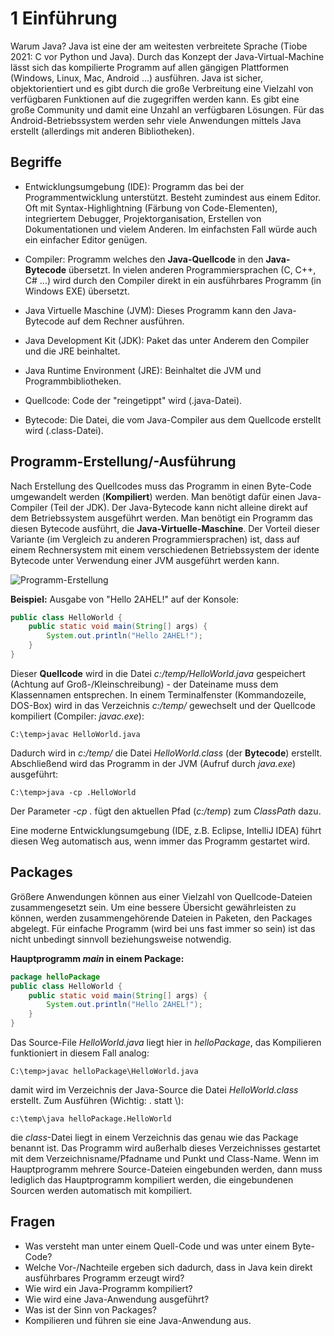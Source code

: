 # 1 Einführung

Warum Java? Java ist eine der am weitesten verbreitete Sprache (Tiobe 2021: C vor Python und Java). Durch das Konzept der Java-Virtual-Machine lässt sich das kompilierte Programm auf allen gängigen Plattformen (Windows, Linux, Mac, Android ...) ausführen. Java ist sicher, objektorientiert und es gibt durch die große Verbreitung eine Vielzahl von verfügbaren Funktionen auf die zugegriffen werden kann. Es gibt eine große Community und damit eine Unzahl an verfügbaren Lösungen. Für das Android-Betriebssystem werden sehr viele Anwendungen mittels Java erstellt (allerdings mit anderen Bibliotheken).

## Begriffe

- Entwicklungsumgebung (IDE):
  Programm das bei der Programmentwicklung unterstützt. Besteht zumindest aus einem Editor. Oft mit Syntax-Highlightning (Färbung von Code-Elementen), integriertem Debugger, Projektorganisation, Erstellen von Dokumentationen und vielem Anderen. Im einfachsten Fall würde auch ein einfacher Editor genügen.

- Compiler: Programm welches den **Java-Quellcode** in den **Java-Bytecode** übersetzt. In vielen anderen Programmiersprachen (C, C++, C# ...) wird durch den Compiler direkt in ein ausführbares Programm (in Windows EXE) übersetzt.

- Java Virtuelle Maschine (JVM): Dieses Programm kann den Java-Bytecode auf dem Rechner ausführen.

- Java Development Kit (JDK): Paket das unter Anderem den Compiler und die JRE beinhaltet.

- Java Runtime Environment (JRE): Beinhaltet die JVM und Programmbibliotheken.

- Quellcode: Code der "reingetippt" wird (.java-Datei).

- Bytecode: Die Datei, die vom Java-Compiler aus dem Quellcode erstellt wird (.class-Datei).

## Programm-Erstellung/-Ausführung

Nach Erstellung des Quellcodes muss das Programm in einen Byte-Code umgewandelt werden (**Kompiliert**) werden. Man benötigt dafür einen Java-Compiler (Teil der JDK). Der Java-Bytecode kann nicht alleine direkt auf dem Betriebssystem ausgeführt werden. Man benötigt ein Programm das diesen Bytecode ausführt, die **Java-Virtuelle-Maschine**. Der Vorteil dieser Variante (im Vergleich zu anderen Programmiersprachen) ist, dass auf einem Rechnersystem mit einem verschiedenen Betriebssystem der idente Bytecode unter Verwendung einer JVM ausgeführt werden kann.

![Programm-Erstellung](software-entwicklung/Java/bilder/01_Einführung_Erstellung.png "Programm-Erstellung")

**Beispiel:** Ausgabe von "Hello 2AHEL!" auf der Konsole: 

```java
public class HelloWorld {
    public static void main(String[] args) {
        System.out.println("Hello 2AHEL!");
    }
}
```

Dieser **Quellcode** wird in die Datei *c:/temp/HelloWorld.java* gespeichert (Achtung auf Groß-/Kleinschreibung) - der Dateiname muss dem Klassennamen entsprechen. In einem Terminalfenster (Kommandozeile, DOS-Box) wird in das Verzeichnis *c:/temp/* gewechselt und der Quellcode kompiliert (Compiler: *javac.exe*):

```
C:\temp>javac HelloWorld.java
```

Dadurch wird in *c:/temp/* die Datei *HelloWorld.class* (der **Bytecode**) erstellt. Abschließend wird das Programm in der JVM (Aufruf durch *java.exe*) ausgeführt:

```
C:\temp>java -cp .HelloWorld
```

Der Parameter *-cp .* fügt den aktuellen Pfad (*c:/temp*) zum *ClassPath* dazu.

Eine moderne Entwicklungsumgebung (IDE, z.B. Eclipse, IntelliJ IDEA)  führt diesen Weg automatisch aus, wenn immer das Programm gestartet wird.

## Packages

Größere Anwendungen können aus einer Vielzahl von Quellcode-Dateien zusammengesetzt sein. Um eine bessere Übersicht gewährleisten zu können, werden zusammengehörende Dateien in Paketen, den Packages abgelegt. Für einfache Programm (wird bei uns fast immer so sein) ist das nicht unbedingt sinnvoll beziehungsweise notwendig.

**Hauptprogramm *main* in einem Package:**

```java
package helloPackage
public class HelloWorld {
	public static void main(String[] args) {
		System.out.println("Hello 2AHEL!");
	}
}
```

Das Source-File *HelloWorld.java* liegt hier in *helloPackage*, das Kompilieren funktioniert in diesem Fall analog:

```
C:\temp>javac helloPackage\HelloWorld.java
```

damit wird im Verzeichnis der Java-Source die Datei *HelloWorld.class* erstellt. Zum Ausführen (Wichtig: . statt \\):

```
c:\temp\java helloPackage.HelloWorld
```

die *class*-Datei liegt in einem Verzeichnis das genau wie das Package benannt ist. Das Programm wird außerhalb dieses Verzeichnisses gestartet mit dem Verzeichnisname/Pfadname und Punkt und Class-Name. Wenn im Hauptprogramm mehrere Source-Dateien eingebunden werden, dann muss lediglich das Hauptprogramm kompiliert werden, die eingebundenen Sourcen werden automatisch mit kompiliert.

## Fragen

- Was versteht man unter einem Quell-Code und was unter einem Byte-Code?
- Welche Vor-/Nachteile ergeben sich dadurch, dass in Java kein direkt ausführbares Programm erzeugt wird?
- Wie wird ein Java-Programm kompiliert?
- Wie wird eine Java-Anwendung ausgeführt?
- Was ist der Sinn von Packages?
- Kompilieren und führen sie eine Java-Anwendung aus.
